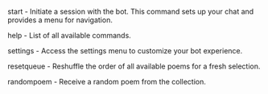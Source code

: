 start - Initiate a session with the bot. This command sets up your chat and provides a menu for navigation.

help - List of all available commands.

settings - Access the settings menu to customize your bot experience.

resetqueue - Reshuffle the order of all available poems for a fresh selection.

randompoem - Receive a random poem from the collection.
